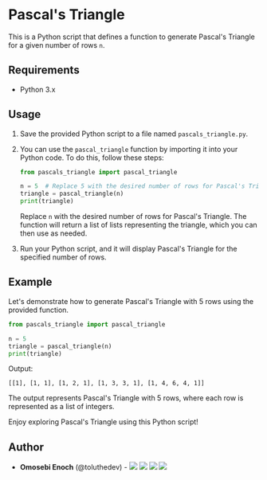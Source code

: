 # Pascal's Triangle

This is a Python script that defines a function to generate Pascal's Triangle for a given number of rows `n`.

## Requirements

- Python 3.x

## Usage

1. Save the provided Python script to a file named `pascals_triangle.py`.

2. You can use the `pascal_triangle` function by importing it into your Python code. To do this, follow these steps:

   ```python
   from pascals_triangle import pascal_triangle

   n = 5  # Replace 5 with the desired number of rows for Pascal's Triangle
   triangle = pascal_triangle(n)
   print(triangle)
   ```

   Replace `n` with the desired number of rows for Pascal's Triangle. The function will return a list of lists representing the triangle, which you can then use as needed.

3. Run your Python script, and it will display Pascal's Triangle for the specified number of rows.

## Example

Let's demonstrate how to generate Pascal's Triangle with 5 rows using the provided function.

```python
from pascals_triangle import pascal_triangle

n = 5
triangle = pascal_triangle(n)
print(triangle)
```

Output:

```
[[1], [1, 1], [1, 2, 1], [1, 3, 3, 1], [1, 4, 6, 4, 1]]
```

The output represents Pascal's Triangle with 5 rows, where each row is represented as a list of integers.

Enjoy exploring Pascal's Triangle using this Python script!

## Author
* **Omosebi Enoch** (@toluthedev) - [<img src="https://img.shields.io/badge/Portfolio-20d6fe.svg?&style=plastic"/>](tolus-portfolio.vercel.app)
  [<img src="https://img.shields.io/badge/Twitter-1DA1F2.svg?&style=plastic&logo=twitter&logoColor=white"/>](https://twitter.com/itsdefWave)
  [<img src="https://img.shields.io/badge/Linkedin-0A66C2.svg?&style=plastic&logo=linkedin&logoColor=white"/>](https://www.linkedin.com/in/enoch-omosebi-b68687224/)
  [<img src="https://img.shields.io/badge/GitHub-181717.svg?&style=plastic&logo=github&logoColor=white"/>](https://github.com/Enochthedev)